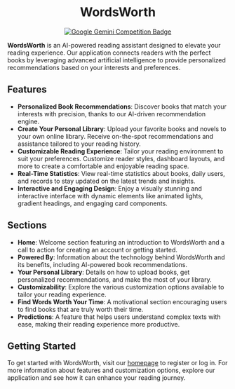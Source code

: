 <div align="center">
    <h1>WordsWorth</h1>
    <a href="https://ai.google.dev/competition">
        <img src="https://img.shields.io/badge/Google%20Gemini%20Competition-Participating-brightpurple" alt="Google Gemini Competition Badge">
    </a>
</div>


**WordsWorth** is an AI-powered reading assistant designed to elevate your reading experience. Our application connects readers with the perfect books by leveraging advanced artificial intelligence to provide personalized recommendations based on your interests and preferences.

## Features

- **Personalized Book Recommendations**: Discover books that match your interests with precision, thanks to our AI-driven recommendation engine.
- **Create Your Personal Library**: Upload your favorite books and novels to your own online library. Receive on-the-spot recommendations and assistance tailored to your reading history.
- **Customizable Reading Experience**: Tailor your reading environment to suit your preferences. Customize reader styles, dashboard layouts, and more to create a comfortable and enjoyable reading space.
- **Real-Time Statistics**: View real-time statistics about books, daily users, and records to stay updated on the latest trends and insights.
- **Interactive and Engaging Design**: Enjoy a visually stunning and interactive interface with dynamic elements like animated lights, gradient headings, and engaging card components.

## Sections

- **Home**: Welcome section featuring an introduction to WordsWorth and a call to action for creating an account or getting started.
- **Powered By**: Information about the technology behind WordsWorth and its benefits, including AI-powered book recommendations.
- **Your Personal Library**: Details on how to upload books, get personalized recommendations, and make the most of your library.
- **Customizability**: Explore the various customization options available to tailor your reading experience.
- **Find Words Worth Your Time**: A motivational section encouraging users to find books that are truly worth their time.
- **Predictions**: A feature that helps users understand complex texts with ease, making their reading experience more productive.

## Getting Started

To get started with WordsWorth, visit our [homepage](#) to register or log in. For more information about features and customization options, explore our application and see how it can enhance your reading journey.
